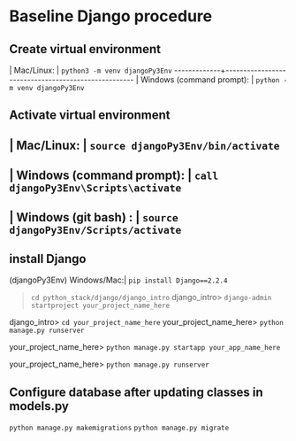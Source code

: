 # Baseline Django procedure

## Create virtual environment

| Mac/Linux: | `python3 -m venv djangoPy3Env`
-------------+----------------------------------------------------
| Windows (command prompt): | `python -m venv djangoPy3Env`

## Activate virtual environment

## | Mac/Linux: | `source djangoPy3Env/bin/activate`

## | Windows (command prompt): | `call djangoPy3Env\Scripts\activate`

## | Windows (git bash) : | `source djangoPy3Env/Scripts/activate`

## install Django

(djangoPy3Env) Windows/Mac:| `pip install Django==2.2.4`

 <!-- 1. With our Django virtual environment activated, create a new Django project. First navigate to where you want the project to be saved (for these first few assignments, that will be the python_stack/django/django_intro folder). Then run this command, specifying a project name of our choosing: -->

> `cd python_stack/django/django_intro`
> django_intro> `django-admin startproject your_project_name_here`

<!-- Navigate into the folder that was just created. A new Django project has just been created--let's run it! -->

django_intro> `cd your_project_name_here`
your_project_name_here> `python manage.py runserver`

<!-- 2. For every app we want to add to our project, we'll do the following: -->

your_project_name_here> `python manage.py startapp your_app_name_here`

<!-- The apps in a project CANNOT have the same name as the project. -->

<!-- 3. Let's run our app again and check it out at localhost:8000/. Whew. We've done it! -->

your_project_name_here> `python manage.py runserver`

## Configure database after updating classes in models.py

`python manage.py makemigrations`
`python manage.py migrate`
